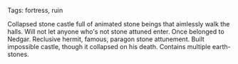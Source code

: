 Tags: fortress, ruin

Collapsed stone castle full of animated stone beings that aimlessly walk the halls. Will not let anyone who's not stone attuned enter. Once belonged to Nedgar. Reclusive hermit, famous, paragon stone attunement. Built impossible castle, though it collapsed on his death. Contains multiple earth-stones.